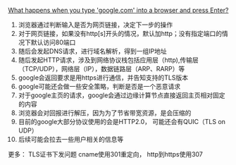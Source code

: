 [What happens when you type 'google.com' into a browser and press Enter?](https://dev.to/antonfrattaroli/what-happens-when-you-type-googlecom-into-a-browser-and-press-enter-39g8)

1. 浏览器通过判断输入是否为网页链接，决定下一步的操作
2. 对于网页链接，如果没有http[s]开头的情况，默认加http；没有指定端口的情况下默认访问80端口
3. 随后会发起DNS请求，进行域名解析，得到一组IP地址
4. 随后发起HTTP请求，涉及到网络协议栈包括应用层（http),传输层（TCP/UDP），网络层（IP），数据链路层（ARP、RARP）等
5. google会返回要求是用https进行通信，并告知支持的TLS版本
6. google可能还会做一些安全策略，判断是否是一个恶意请求
7. 对于google主页的请求，google会通过边缘计算节点直接返回主页相对固定的内容
8. 浏览器会对回报进行解压，因为为了节省带宽资源，是会压缩的
9. 目前的google大部分协议使用的会是HTTP2.0， 可能还会有QUIC（TLS on UDP）
10. 后续可能会拉去一些用户相关的信息等

更多：
TLS证书下发问题
cname使用301重定向， http到https使用307
